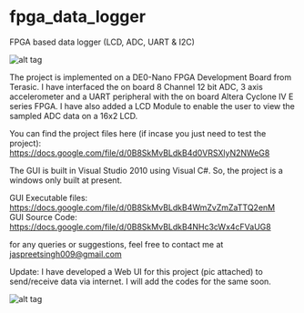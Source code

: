fpga_data_logger
================

FPGA based data logger (LCD, ADC, UART &amp; I2C) 

![alt tag](http://fbcdn-sphotos-b-a.akamaihd.net/hphotos-ak-prn2/t1.0-9/10003919_10202732262121369_2092465553_n.jpg)


The project is implemented on a DE0-Nano FPGA Development Board from Terasic. I have interfaced the on board 8 Channel 12 bit ADC, 3 axis accelerometer and a UART peripheral with the on board Altera Cyclone IV E series FPGA. I have also added a LCD Module to enable the user to view the sampled ADC data on a 16x2 LCD. 

You can find the project files here (if incase you just need to test the project):
https://docs.google.com/file/d/0B8SkMvBLdkB4d0VRSXlyN2NWeG8

The GUI is built in Visual Studio 2010 using Visual C#. So, the project is a windows only built at present.

GUI Executable files: https://docs.google.com/file/d/0B8SkMvBLdkB4WmZvZmZaTTQ2enM                                 
GUI Source Code: https://docs.google.com/file/d/0B8SkMvBLdkB4NHc3cWx4cFVaUG8

for any queries or suggestions, feel free to contact me at jaspreetsingh009@gmail.com

Update: I have developed a Web UI for this project (pic attached) to send/receive data via internet. I will add the codes for the same soon.

![alt tag](http://fbcdn-sphotos-f-a.akamaihd.net/hphotos-ak-ash3/t1.0-9/1966851_10202738339273294_1706428669_n.jpg)
